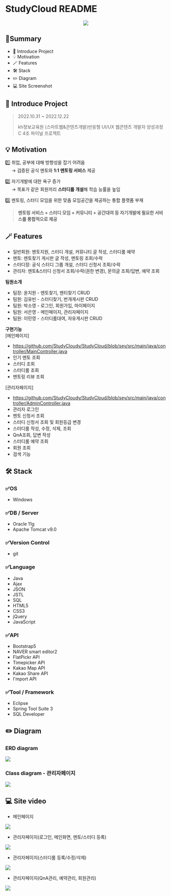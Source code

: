 # StudyCloud README
<p align="center"><img src="https://ifh.cc/g/CnqGt0.png"></p>

## 📍Summary
- 📄 Introduce Project
- 💡 Motivation
- 🪄 Features
- 🛠️ Stack
- ✏️ Diagram
- 💻 Site Screenshot


## 📄 Introduce Project
> 2022.10.31 ~ 2022.12.22 &nbsp;  
> 
> kh정보교육원 (스마트웹&콘텐츠개발)반응형 UI/UX 웹콘텐츠 개발자 양성과정C 4조 파이널 프로젝트

## 💡 Motivation

1️⃣ 취업, 공부에 대해 방향성을 잡기 어려움  
 &nbsp;&nbsp;&nbsp;&nbsp;&nbsp;→ 검증된 공식 멘토와 **1:1 멘토링 서비스** 제공

2️⃣ 자기개발에 대한 욕구 증가  
 &nbsp;&nbsp;&nbsp;&nbsp;&nbsp;→ 목표가 같은 회원끼리 **스터디를 개설**해 학습 능률을 높임

3️⃣ 멘토링, 스터디 모임을 위한 맞춤 모임공간을 제공하는 통합 플랫폼 부재

> **멘토링 서비스 + 스터디 모임 + 커뮤니티 + 공간대여 등 자기개발에 필요한 서비스를 통합적으로 제공**


## 🪄 Features

- 일반회원: 멘토지원, 스터디 개설, 커뮤니티 글 작성, 스터디룸 예약
- 멘토: 멘토찾기 게시판 글 작성, 멘토링 조회/수락
- 스터디장: 공식 스터디 그룹 개설, 스터디 신청서 조회/수락 
- 관리자: 멘토&스터디 신청서 조회/수락(권한 변경), 문의글 조회/답변, 예약 조회

**팀원소개**

- 팀장: 윤지원 - 멘토찾기, 멘티찾기 CRUD
- 팀원: 김유빈 - 스터디찾기, 번개게시판 CRUD
- 팀원: 박소영 - 로그인, 회원가입, 마이페이지
- 팀원: 서은영 - 메인페이지, 관리자페이지
- 팀원: 이민영 - 스터디룸대여, 자유게시판 CRUD

**구현기능**  
[메인페이지]  
- https://github.com/StudyCloudy/StudyCloud/blob/sey/src/main/java/controller/MainController.java
- 인기 멘토 조회
- 스터디 조회
- 스터디룸 조회
- 멘토링 리뷰 조회  

[관리자페이지]  
- https://github.com/StudyCloudy/StudyCloud/blob/sey/src/main/java/controller/AdminController.java
- 관리자 로그인
- 멘토 신청서 조회
- 스터디 신청서 조회 및 회원등급 변경
- 스터디룸 작성, 수정, 삭제, 조회
- QnA조회, 답변 작성
- 스터디룸 예약 조회
- 회원 조회
- 검색 기능


## 🛠️ Stack

### ✅OS
- Windows

### ✅DB / Server
- Oracle 11g
- Apache Tomcat v9.0

### ✅Version Control
- git

### ✅Language
- Java
- Ajax
- JSON
- JSTL
- SQL
- HTML5
- CSS3
- jQuery
- JavaScript

### ✅API
- Bootstrap5
- NAVER smart editor2
- FlatPickr API
- Timepicker API
- Kakao Map API
- Kakao Share API
- I'mport API

### ✅Tool / Framework
- Eclipse
- Spring Tool Suite 3
- SQL Developer

## ✏️ Diagram

### ERD diagram
<img src="https://ifh.cc/g/RqQ0R0.jpg">

### Class diagram - 관리자페이지
<img src="https://ifh.cc/g/PYvQO8.jpg">

## 💻 Site video  

- 메인페이지
<img src="https://user-images.githubusercontent.com/110447180/228574421-0dc83f84-9dbb-43ab-8634-fa5147228d11.mp4">  


- 관리자페이지(로그인, 메인화면, 멘토/스터디 등록)
<img src="https://user-images.githubusercontent.com/110447180/228574904-c0b8317b-9979-48f9-88d6-d58f34f368d5.mp4">  


- 관리자페이지(스터디룸 등록/수정/삭제)
<img src="https://user-images.githubusercontent.com/110447180/228572746-79e70e12-8e2f-4f80-bf8a-ac35faa257e8.mp4">  


- 관리자페이지(QnA관리, 예약관리, 회원관리)
<img src="https://user-images.githubusercontent.com/110447180/228573815-4e173c82-7f9d-4476-99f8-1c70e285af3f.mp4">
